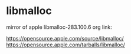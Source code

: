# libmalloc
mirror of apple libmalloc-283.100.6
org link:

https://opensource.apple.com/source/libmalloc/
https://opensource.apple.com/tarballs/libmalloc/
